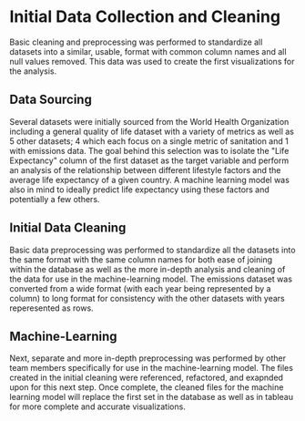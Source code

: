 # Initial Data Collection and Cleaning

Basic cleaning and preprocessing was performed to standardize all datasets into a similar, usable, format with common column names and all null values removed. This data was used to create the first visualizations for the analysis.

## Data Sourcing
Several datasets were initially sourced from the World Health Organization including a general quality of life dataset with a variety of metrics as well as 5 other datasets; 4 which each focus on a single metric of sanitation and 1 with emissions data. The goal behind this selection was to isolate the "Life Expectancy" column of the first dataset as the target variable and perform an analysis of the relationship between different lifestyle factors and the average life expectancy of a given country. A machine learning model was also in mind to ideally predict life expectancy using these factors and potentially a few others. 

## Initial Data Cleaning
Basic data preprocessing was performed to standardize all the datasets into the same format with the same column names for both ease of joining within the database as well as the more in-depth analysis and cleaning of the data for use in the machine-learning model. The emissions dataset was converted from a wide format (with each year being represented by a column) to long format for consistency with the other datasets with years reperesented as rows. 

## Machine-Learning
Next, separate and more in-depth preprocessing was performed by other team members specifically for use in the machine-learning model. The files created in the initial cleaning were referenced, refactored, and exapnded upon for this next step. Once complete, the cleaned files for the machine learning model will replace the first set in the database as well as in tableau for more complete and accurate visualizations.
